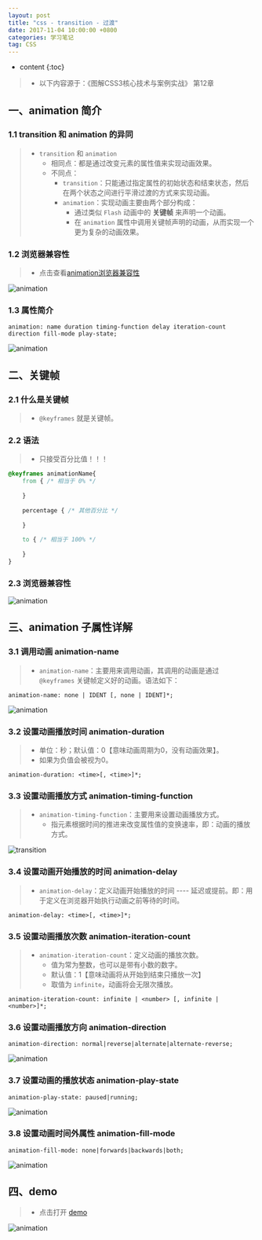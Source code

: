 ```yaml
---
layout: post
title: "css - transition - 过渡"
date: 2017-11-04 10:00:00 +0800 
categories: 学习笔记
tag: CSS
---
```

* content
{:toc}

> * 以下内容源于：《图解CSS3核心技术与案例实战》 第12章

<!-- more -->

## 一、animation 简介

### 1.1 transition 和 animation 的异同

> * `transition` 和 `animation`
>   * 相同点：都是通过改变元素的属性值来实现动画效果。
>   * 不同点：
>       * `transition`：只能通过指定属性的初始状态和结束状态，然后在两个状态之间进行平滑过渡的方式来实现动画。
>       * `animation`：实现动画主要由两个部分构成：
>           * 通过类似 `Flash` 动画中的 **关键帧** 来声明一个动画。
>           * 在 `animation` 属性中调用关键帧声明的动画，从而实现一个更为复杂的动画效果。

### 1.2 浏览器兼容性

> * 点击查看[animation浏览器兼容性](http://caniuse.com/#search=animation)

![animation](/styles/images/css/animation/animation-01.png)

### 1.3 属性简介

```
animation: name duration timing-function delay iteration-count direction fill-mode play-state;
```

![animation](/styles/images/css/animation/animation-02.png)

## 二、关键帧

### 2.1 什么是关键帧

> * `@keyframes` 就是关键帧。

### 2.2 语法

> * 只接受百分比值！！！

```css
@keyframes animationName{
    from { /* 相当于 0% */
    
    }
    
    percentage { /* 其他百分比 */
    
    }
    
    to { /* 相当于 100% */
    
    }
}
```

### 2.3 浏览器兼容性

![animation](/styles/images/css/animation/animation-03.png)

## 三、animation 子属性详解

### 3.1 调用动画 animation-name

> * `animation-name`：主要用来调用动画，其调用的动画是通过 `@keyframes` 关键帧定义好的动画。语法如下：

```
animation-name: none | IDENT [, none | IDENT]*;
```

![animation](/styles/images/css/animation/animation-04.png)

### 3.2 设置动画播放时间 animation-duration

> * 单位：秒；默认值：0【意味动画周期为0，没有动画效果】。
> * 如果为负值会被视为0。

```
animation-duration: <time>[, <time>]*;
```

### 3.3 设置动画播放方式 animation-timing-function

> * `animation-timing-function`：主要用来设置动画播放方式。
>   * 指元素根据时间的推进来改变属性值的变换速率，即：动画的播放方式。

![transition](/styles/images/css/transition/transition-05.png)

### 3.4 设置动画开始播放的时间 animation-delay

> * `animation-delay`：定义动画开始播放的时间 ---- 延迟或提前。即：用于定义在浏览器开始执行动画之前等待的时间。

```
animation-delay: <time>[, <time>]*;
```

### 3.5 设置动画播放次数 animation-iteration-count

> * `animation-iteration-count`：定义动画的播放次数。
>   * 值为常为整数，也可以是带有小数的数字。
>   * 默认值：1【意味动画将从开始到结束只播放一次】
>   * 取值为 `infinite`，动画将会无限次播放。

```
animation-iteration-count: infinite | <number> [, infinite | <number>]*;
```

### 3.6 设置动画播放方向 animation-direction

```
animation-direction: normal|reverse|alternate|alternate-reverse;
```

![animation](/styles/images/css/animation/animation-05.png)

### 3.7 设置动画的播放状态 animation-play-state

```
animation-play-state: paused|running;
```

![animation](/styles/images/css/animation/animation-06.png)

### 3.8 设置动画时间外属性 animation-fill-mode

```
animation-fill-mode: none|forwards|backwards|both;
```

![animation](/styles/images/css/animation/animation-07.png)

## 四、demo

> * 点击打开 [demo](/effects/demo/css/animation/index.html)

![animation](/effects/images/css/animation/animation-01.gif)